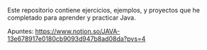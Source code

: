 Este repositorio contiene ejercicios, ejemplos, y proyectos que he completado para aprender y practicar Java.

Apuntes:
https://www.notion.so/JAVA-13e678917e0180cb9093d947b8ad08da?pvs=4
 
